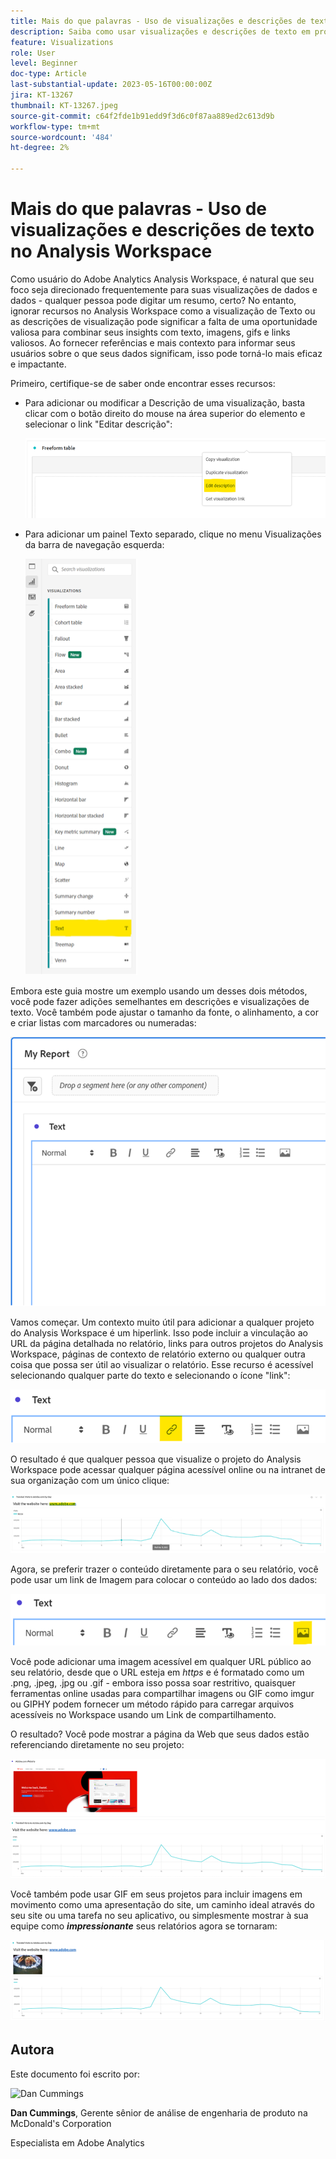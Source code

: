 ```yaml
---
title: Mais do que palavras - Uso de visualizações e descrições de texto no Analysis Workspace
description: Saiba como usar visualizações e descrições de texto em projetos para criar uma Analysis Workspace mais sofisticada para seus usuários finais.
feature: Visualizations
role: User
level: Beginner
doc-type: Article
last-substantial-update: 2023-05-16T00:00:00Z
jira: KT-13267
thumbnail: KT-13267.jpeg
source-git-commit: c64f2fde1b91edd9f3d6c0f87aa889ed2c613d9b
workflow-type: tm+mt
source-wordcount: '484'
ht-degree: 2%

---
```



# Mais do que palavras - Uso de visualizações e descrições de texto no Analysis Workspace

Como usuário do Adobe Analytics Analysis Workspace, é natural que seu foco seja direcionado frequentemente para suas visualizações de dados e dados - qualquer pessoa pode digitar um resumo, certo? No entanto, ignorar recursos no Analysis Workspace como a visualização de Texto ou as descrições de visualização pode significar a falta de uma oportunidade valiosa para combinar seus insights com texto, imagens, gifs e links valiosos. Ao fornecer referências e mais contexto para informar seus usuários sobre o que seus dados significam, isso pode torná-lo mais eficaz e impactante.

Primeiro, certifique-se de saber onde encontrar esses recursos:

- Para adicionar ou modificar a Descrição de uma visualização, basta clicar com o botão direito do mouse na área superior do elemento e selecionar o link &quot;Editar descrição&quot;:

   ![texto 01](assets/t01.png)


- Para adicionar um painel Texto separado, clique no menu Visualizações da barra de navegação esquerda:

   ![texto 02](assets/t02.png)

Embora este guia mostre um exemplo usando um desses dois métodos, você pode fazer adições semelhantes em descrições e visualizações de texto. Você também pode ajustar o tamanho da fonte, o alinhamento, a cor e criar listas com marcadores ou numeradas:

![texto 03](assets/t03.png)

Vamos começar. Um contexto muito útil para adicionar a qualquer projeto do Analysis Workspace é um hiperlink. Isso pode incluir a vinculação ao URL da página detalhada no relatório, links para outros projetos do Analysis Workspace, páginas de contexto de relatório externo ou qualquer outra coisa que possa ser útil ao visualizar o relatório. Esse recurso é acessível selecionando qualquer parte do texto e selecionando o ícone &quot;link&quot;:

![texto 04](assets/t04.png)

O resultado é que qualquer pessoa que visualize o projeto do Analysis Workspace pode acessar qualquer página acessível online ou na intranet de sua organização com um único clique:

![texto 05](assets/t05.png)

Agora, se preferir trazer o conteúdo diretamente para o seu relatório, você pode usar um link de Imagem para colocar o conteúdo ao lado dos dados:

![texto 06](assets/t06.png)

Você pode adicionar uma imagem acessível em qualquer URL público ao seu relatório, desde que o URL esteja em *https* e é formatado como um .png, .jpeg, .jpg ou .gif - embora isso possa soar restritivo, quaisquer ferramentas online usadas para compartilhar imagens ou GIF como imgur ou GIPHY podem fornecer um método rápido para carregar arquivos acessíveis no Workspace usando um Link de compartilhamento.

O resultado? Você pode mostrar a página da Web que seus dados estão referenciando diretamente no seu projeto:

![texto 07](assets/t07.png)

Você também pode usar GIF em seus projetos para incluir imagens em movimento como uma apresentação do site, um caminho ideal através do seu site ou uma tarefa no seu aplicativo, ou simplesmente mostrar à sua equipe como ***impressionante*** seus relatórios agora se tornaram:

![texto 08](assets/t08.png)

## Autora

Este documento foi escrito por:

![Dan Cummings](assets/text09.png)

**Dan Cummings**, Gerente sênior de análise de engenharia de produto na McDonald&#39;s Corporation

Especialista em Adobe Analytics








